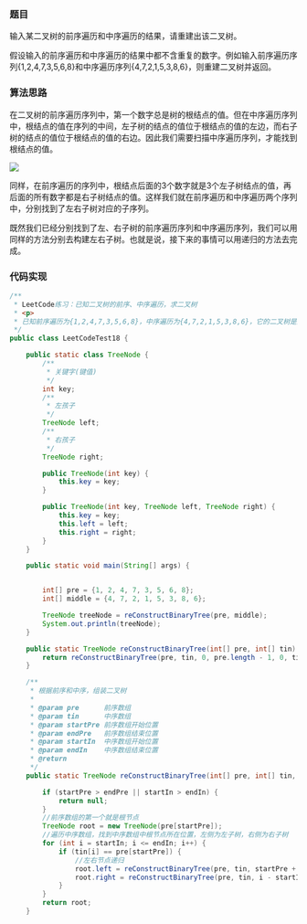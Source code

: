 ### 题目
输入某二叉树的前序遍历和中序遍历的结果，请重建出该二叉树。

假设输入的前序遍历和中序遍历的结果中都不含重复的数字。例如输入前序遍历序列{1,2,4,7,3,5,6,8}和中序遍历序列{4,7,2,1,5,3,8,6}，则重建二叉树并返回。

### 算法思路
在二叉树的前序遍历序列中，第一个数字总是树的根结点的值。但在中序遍历序列中，根结点的值在序列的中间，左子树的结点的值位于根结点的值的左边，而右子树的结点的值位于根结点的值的右边。因此我们需要扫描中序遍历序列，才能找到根结点的值。

![](http://image.bubuko.com/info/201706/20180110233304829905.png)

同样，在前序遍历的序列中，根结点后面的3个数字就是3个左子树结点的值，再后面的所有数字都是右子树结点的值。这样我们就在前序遍历和中序遍历两个序列中，分别找到了左右子树对应的子序列。

既然我们已经分别找到了左、右子树的前序遍历序列和中序遍历序列，我们可以用同样的方法分别去构建左右子树。也就是说，接下来的事情可以用递归的方法去完成。
　　
### 代码实现
```java
/**
 * LeetCode练习：已知二叉树的前序、中序遍历，求二叉树
 * <p>
 * 已知前序遍历为{1,2,4,7,3,5,6,8}，中序遍历为{4,7,2,1,5,3,8,6}，它的二叉树是怎么样的？
 */
public class LeetCodeTest18 {

    public static class TreeNode {
        /**
         * 关键字(键值)
         */
        int key;
        /**
         * 左孩子
         */
        TreeNode left;
        /**
         * 右孩子
         */
        TreeNode right;

        public TreeNode(int key) {
            this.key = key;
        }

        public TreeNode(int key, TreeNode left, TreeNode right) {
            this.key = key;
            this.left = left;
            this.right = right;
        }
    }

    public static void main(String[] args) {


        int[] pre = {1, 2, 4, 7, 3, 5, 6, 8};
        int[] middle = {4, 7, 2, 1, 5, 3, 8, 6};

        TreeNode treeNode = reConstructBinaryTree(pre, middle);
        System.out.println(treeNode);
    }

    public static TreeNode reConstructBinaryTree(int[] pre, int[] tin) {
        return reConstructBinaryTree(pre, tin, 0, pre.length - 1, 0, tin.length - 1);
    }

    /**
     * 根据前序和中序，组装二叉树
     *
     * @param pre      前序数组
     * @param tin      中序数组
     * @param startPre 前序数组开始位置
     * @param endPre   前序数组结束位置
     * @param startIn  中序数组开始位置
     * @param endIn    中序数组结束位置
     * @return
     */
    public static TreeNode reConstructBinaryTree(int[] pre, int[] tin, int startPre, int endPre, int startIn, int endIn) {

        if (startPre > endPre || startIn > endIn) {
            return null;
        }
        //前序数组的第一个就是根节点
        TreeNode root = new TreeNode(pre[startPre]);
        //遍历中序数组，找到中序数组中根节点所在位置，左侧为左子树，右侧为右子树
        for (int i = startIn; i <= endIn; i++) {
            if (tin[i] == pre[startPre]) {
                //左右节点递归
                root.left = reConstructBinaryTree(pre, tin, startPre + 1, i - startIn + startPre, startIn, i - 1);
                root.right = reConstructBinaryTree(pre, tin, i - startIn + startPre + 1, endPre, i + 1, endIn);
            }
        }
        return root;
    }
```



